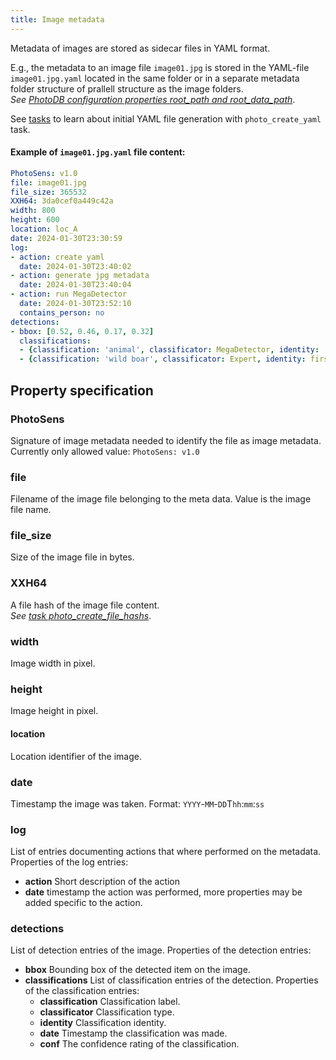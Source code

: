 ```yaml
---
title: Image metadata
---
```


Metadata of images are stored as sidecar files in YAML format.

E.g., the metadata to an image file `image01.jpg` is stored in the YAML-file `image01.jpg.yaml` located in the same folder or in a separate metadata folder structure of prallell structure as the image folders.  
*See [PhotoDB configuration properties root_path and root_data_path](/photodb_documentation/configuration/PhotoDB.html)*.

See [tasks](/photodb_documentation/usage/tasks.html) to learn about initial YAML file generation with `photo_create_yaml` task.

#### Example of `image01.jpg.yaml` file content:

```yaml
PhotoSens: v1.0
file: image01.jpg
file_size: 365532
XXH64: 3da0cef0a449c42a
width: 800
height: 600
location: loc_A
date: 2024-01-30T23:30:59
log:
- action: create yaml
  date: 2024-01-30T23:40:02
- action: generate jpg metadata
  date: 2024-01-30T23:40:04  
- action: run MegaDetector
  date: 2024-01-30T23:52:10
  contains_person: no
detections:
- bbox: [0.52, 0.46, 0.17, 0.32]
  classifications:
  - {classification: 'animal', classificator: MegaDetector, identity: 'v1.1', date: '2024-01-30T23:52:09', conf: 0.9}  
  - {classification: 'wild boar', classificator: Expert, identity: first_name.last_name, date: '2024-02-01T10:29:05'}
```

## Property specification

### PhotoSens

Signature of image metadata needed to identify the file as image metadata. Currently only allowed value: ```PhotoSens: v1.0```

### file

Filename of the image file belonging to the meta data. Value is the image file name.  

### file_size

Size of the image file in bytes.

### XXH64

A file hash of the image file content.  
*See [task photo_create_file_hashs](/photodb_documentation/usage/tasks.html)*.

### width

Image width in pixel.

### height

Image height in pixel.

#### location

Location identifier of the image.

### date

Timestamp the image was taken. Format: ```YYYY```-```MM```-```DD```T```hh```:```mm```:```ss```

### log

List of entries documenting actions that where performed on the metadata. Properties of the log entries: 
- **action** Short description of the action
- **date** timestamp the action was performed, more properties may be added specific to the action.

### detections

List of detection entries of the image. Properties of the detection entries:

- **bbox** Bounding box of the detected item on the image.
- **classifications** List of classification entries of the detection. Properties of the classification entries:
  - **classification** Classification label. 
  - **classificator** Classification type. 
  - **identity** Classification identity.
  - **date** Timestamp the classification was made.
  - **conf** The confidence rating of the classification.
